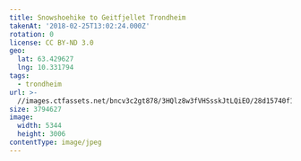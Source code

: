 ```yaml
---
title: Snowshoehike to Geitfjellet Trondheim
takenAt: '2018-02-25T13:02:24.000Z'
rotation: 0
license: CC BY-ND 3.0
geo:
  lat: 63.429627
  lng: 10.331794
tags:
  - trondheim
url: >-
  //images.ctfassets.net/bncv3c2gt878/3HQlz8w3fVHSsskJtLQiEO/28d15740f117526170b0d20f167fa9a9/snowshoehike-to-geitfjellet-trondheim_38670133720_o
size: 3794627
image:
  width: 5344
  height: 3006
contentType: image/jpeg
---
```


